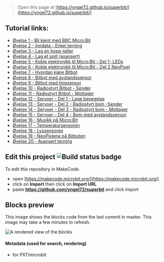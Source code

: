 
> Open this page at [https://yngel72.github.io/superbit/](https://yngel72.github.io/superbit/)

## Tutorial links:
* [Øvelse 1 - Bli kjent med BBC Micro:Bit](https://makecode.microbit.org/#tutorial:github:yngel72/Superbit/tutorial001)
* [Øvelse 2 - Inndata - Enkel terning](https://makecode.microbit.org/#tutorial:github:yngel72/Superbit/tutorial002)
* [Øvelse 3 - Lag en hopp-teller](https://makecode.microbit.org/#tutorial:github:yngel72/Superbit/tutorial003)
* [Øvelse 4 - Lag et spill (avansert)](https://makecode.microbit.org/#tutorial:github:yngel72/Superbit/tutorial004)
* [Øvelse 5 - Koble elektronikk til Micro:Bit - Del 1- LEDs](https://makecode.microbit.org/#tutorial:github:yngel72/Superbit/tutorial005)
* [Øvelse 6 - Koble elektronikk til Micro:Bit - Del 2 NeoPixel](https://makecode.microbit.org/#tutorial:github:yngel72/Superbit/tutorial006)
* [Øvelse 7 - Hvordan kjøre Bitbot](https://makecode.microbit.org/#tutorial:github:yngel72/Superbit/tutorial007)
* [Øvelse 8 - Bitbot med avstandssensor](https://makecode.microbit.org/#tutorial:github:yngel72/Superbit/tutorial008)
* [Øvelse 9 - Bitbot med linjesensor](https://makecode.microbit.org/#tutorial:github:yngel72/Superbit/tutorial009)
* [Øvelse 10 - Radiostyrt Bitbot - Sender](https://makecode.microbit.org/#tutorial:github:yngel72/Superbit/tutorial010)
* [Øvelse 11 - Radiostyrt Bitbot - Mottager](https://makecode.microbit.org/#tutorial:github:yngel72/Superbit/tutorial011)
* [Øvelse 12 - Servoer - Del 1 - Lage bevegelse](https://makecode.microbit.org/#tutorial:github:yngel72/Superbit/tutorial012)
* [Øvelse 13 - Servoer - Del 2 - Radiostyrt bom -Sender](https://makecode.microbit.org/#tutorial:github:yngel72/Superbit/tutorial013)
* [Øvelse 14 - Servoer - Del 3 - Radiostyrt bom - Mottager](https://makecode.microbit.org/#tutorial:github:yngel72/Superbit/tutorial014)
* [Øvelse 15 - Servoer - Del 4 - Bom med avstandssensor](https://makecode.microbit.org/#tutorial:github:yngel72/Superbit/tutorial015)
* [Øvelse 16 - Musikk på Micro:Bit](https://makecode.microbit.org/#tutorial:github:yngel72/superbit/tutorial016)
* [Øvelse 17 - Temperatursensoren](https://makecode.microbit.org/#tutorial:github:yngel72/superbit/tutorial017)
* [Øvelse 18 - Lyssensoren](https://makecode.microbit.org/#tutorial:github:yngel72/superbit/tutorial018)
* [Øvelse 19 - NeoPixlene på Bitboten](https://makecode.microbit.org/#tutorial:github:yngel72/superbit/tutorial019)
* [Øvelse 20 - Avansert terning](https://makecode.microbit.org/#tutorial:github:yngel72/superbit/tutorial020)

## Edit this project ![Build status badge](https://github.com/yngel72/superbit/workflows/MakeCode/badge.svg)

To edit this repository in MakeCode.

* open [https://makecode.microbit.org/](https://makecode.microbit.org/)
* click on **Import** then click on **Import URL**
* paste **https://github.com/yngel72/superbit** and click import

## Blocks preview

This image shows the blocks code from the last commit in master.
This image may take a few minutes to refresh.

![A rendered view of the blocks](https://github.com/yngel72/superbit/raw/master/.github/makecode/blocks.png)

#### Metadata (used for search, rendering)

* for PXT/microbit
<script src="https://makecode.com/gh-pages-embed.js"></script><script>makeCodeRender("{{ site.makecode.home_url }}", "{{ site.github.owner_name }}/{{ site.github.repository_name }}");</script>
